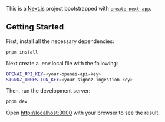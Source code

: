 This is a [Next.js](https://nextjs.org) project bootstrapped with [`create-next-app`](https://nextjs.org/docs/app/api-reference/cli/create-next-app).

## Getting Started

First, install all the necessary dependencies:

```bash
pnpm install
```

Next create a .env.local file with the following:
```bash
OPENAI_API_KEY=<your-openai-api-key>
SIGNOZ_INGESTION_KEY=<your-signoz-ingestion-key>
```


Then, run the development server:

```bash
pnpm dev
```

Open [http://localhost:3000](http://localhost:3000) with your browser to see the result.




